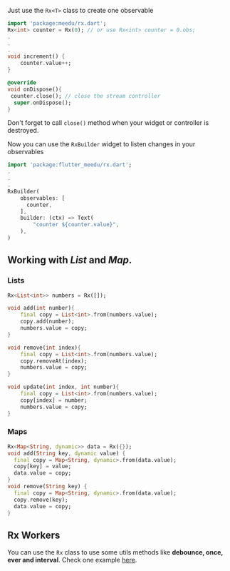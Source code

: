 Just use the `Rx<T>` class to create one observable

```dart
import 'package:meedu/rx.dart';
Rx<int> counter = Rx(0); // or use Rx<int> counter = 0.obs;
.
.
.
void increment() {
    counter.value++;
}

@override
void onDispose(){
 counter.close(); // close the stream controller
  super.onDispose();
}
```
Don't forget to call `close()` method when your widget or controller is destroyed.

Now you can use the `RxBuilder` widget to listen changes in your observables

```dart
import 'package:flutter_meedu/rx.dart';
.
.
.
RxBuilder(
    observables: [
      counter,
    ],
    builder: (ctx) => Text(
        "counter ${counter.value}",
    ),
)
```

## Working with ***List*** and ***Map***.

### Lists
```dart
Rx<List<int>> numbers = Rx([]);

void add(int number){
    final copy = List<int>.from(numbers.value);
    copy.add(number);
    numbers.value = copy;
}

void remove(int index){
    final copy = List<int>.from(numbers.value);
    copy.removeAt(index);
    numbers.value = copy;
}

void update(int index, int number){
    final copy = List<int>.from(numbers.value);
    copy[index] = number;
    numbers.value = copy;
}
```


### Maps
```dart
Rx<Map<String, dynamic>> data = Rx({});
void add(String key, dynamic value) {
  final copy = Map<String, dynamic>.from(data.value);
  copy[key] = value;
  data.value = copy;
}
void remove(String key) {
  final copy = Map<String, dynamic>.from(data.value);
  copy.remove(key);
  data.value = copy;
}
```


## Rx Workers
You can use the `Rx` class to use some utils methods like **debounce, once, ever and interval**.
Check one example [here](https://github.com/darwin-morocho/flutter-meedu/blob/master/packages/flutter_meedu/example/lib/pages/rx/search_controller.dart).